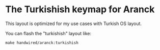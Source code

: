 # The Turkishish keymap for Aranck

This layout is optimized for my use cases with Turkish OS layout.

You can flash the "turkishish" layout like:

	make handwired/aranck:turkishish